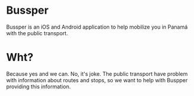 # Bussper
Bussper is an iOS and Android application to help mobilize you in Panamá with the public transport.

# Wht?
Because yes and we can. No, it's joke. The public transport have problem with information about routes and stops, so we want to help with Buspper providing this information.
